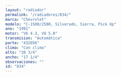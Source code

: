 ```yaml
---
layout: "radiador"
permalink: "/radiadores/834/"
marca: "Chevrolet"
modelo: "C-1500/2500, Silverado, Sierra, Pick Up"
ano: "1991"
motor: "V6 4.3, V8 5.0"
transmision: "Automática"
parte: "432056"
clima: "Con clima"
alto: "20 3/4"
ancho: "17 1/4"
observaciones: ""
id: "834"
---
```



